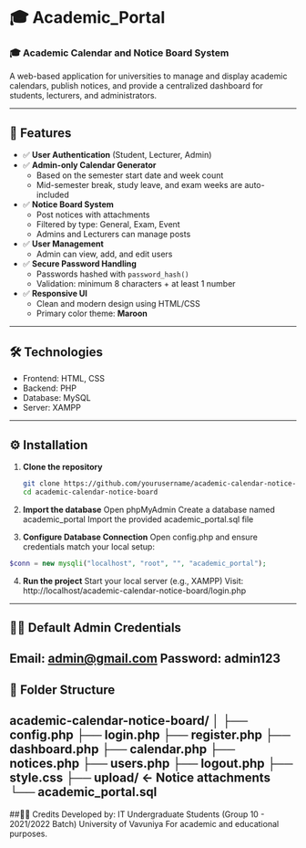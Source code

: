 # 🎓 Academic_Portal
### 🎓 Academic Calendar and Notice Board System

A web-based application for universities to manage and display academic calendars, publish notices, and provide a centralized dashboard for students, lecturers, and administrators.

---

## 📌 Features

- ✅ **User Authentication** (Student, Lecturer, Admin)
- ✅ **Admin-only Calendar Generator**
  - Based on the semester start date and week count
  - Mid-semester break, study leave, and exam weeks are auto-included
- ✅ **Notice Board System**
  - Post notices with attachments
  - Filtered by type: General, Exam, Event
  - Admins and Lecturers can manage posts
- ✅ **User Management**
  - Admin can view, add, and edit users
- ✅ **Secure Password Handling**
  - Passwords hashed with `password_hash()`
  - Validation: minimum 8 characters + at least 1 number
- ✅ **Responsive UI**
  - Clean and modern design using HTML/CSS
  - Primary color theme: **Maroon**

---

## 🛠 Technologies

- Frontend: HTML, CSS
- Backend: PHP
- Database: MySQL
- Server: XAMPP

---
## ⚙️ Installation

1. **Clone the repository**
   ```bash
   git clone https://github.com/yourusername/academic-calendar-notice-board.git
   cd academic-calendar-notice-board
   ```
2. **Import the database**
  Open phpMyAdmin
  Create a database named academic_portal
  Import the provided academic_portal.sql file

3. **Configure Database Connection**
  Open config.php and ensure credentials match your local setup:
```php
$conn = new mysqli("localhost", "root", "", "academic_portal");
```

4. **Run the project**
  Start your local server (e.g., XAMPP)
  Visit: http://localhost/academic-calendar-notice-board/login.php
---
## 👩‍💼 Default Admin Credentials
Email: admin@gmail.com
Password: admin123
---
## 📁 Folder Structure
academic-calendar-notice-board/
│
├── config.php
├── login.php
├── register.php
├── dashboard.php
├── calendar.php
├── notices.php
├── users.php
├── logout.php
├── style.css
├── upload/         ← Notice attachments
└── academic_portal.sql
---
##🧑‍💻 Credits
Developed by:
IT Undergraduate Students (Group 10 - 2021/2022 Batch)
University of Vavuniya
For academic and educational purposes.
